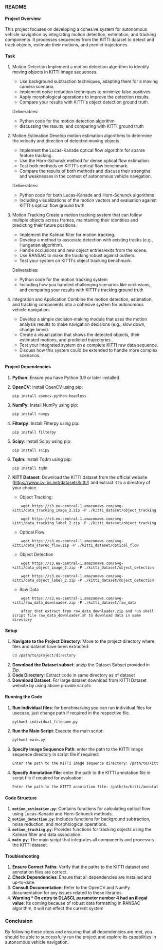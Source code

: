 ### README

#### Project Overview

This project focuses on developing a cohesive system for autonomous vehicle navigation by integrating motion detection, estimation, and tracking components. It processes sequences from the KITTI dataset to detect and track objects, estimate their motions, and predict trajectories.

#### Task
1. Motion Detection 
Implement a motion detection algorithm to identify moving objects in KITTI image sequences.
    * Use background subtraction techniques, adapting them for a moving camera scenario.
    * Implement noise reduction techniques to minimize false positives.
    * Apply morphological operations to improve the detection results.
    * Compare your results with KITTI's object detection ground truth.

    Deliverables:
    - Python code for the motion detection algorithm
    - discussing the results, and comparing with KITTI ground truth

2. Motion Estimation 
Develop motion estimation algorithms to determine the velocity and direction of detected moving objects.
    * Implement the Lucas-Kanade optical flow algorithm for sparse feature tracking.
    * Use the Horn-Schunck method for dense optical flow estimation.
    * Test both methods on KITTI's optical flow benchmark.
    * Compare the results of both methods and discuss their strengths and weaknesses in the context of autonomous vehicle navigation.

    Deliverables:
    - Python code for both Lucas-Kanade and Horn-Schunck algorithms
    - Including visualizations of the motion vectors and evaluation against KITTI's optical flow ground truth

3. Motion Tracking 
Create a motion tracking system that can follow multiple objects across frames, maintaining their identities and predicting their future positions.
    * Implement the Kalman filter for motion tracking.
    * Develop a method to associate detection with existing tracks (e.g., Hungarian algorithm).
    * Handle occlusions and new object entries/exits from the scene.
    * Use RANSAC to make the tracking robust against outliers.
    * Test your system on KITTI's object tracking benchmark.

    Deliverables:
    - Python code for the motion tracking system
    - Including how you handled challenging scenarios like occlusions, and comparing your results with KITTI's tracking ground truth

4. Integration and Application 
Combine the motion detection, estimation, and tracking components into a cohesive system for autonomous vehicle navigation.
    * Develop a simple decision-making module that uses the motion analysis results to make navigation decisions (e.g., slow down, change lanes).
    * Create a visualization that shows the detected objects, their estimated motions, and predicted trajectories.
    * Test your integrated system on a complete KITTI raw data sequence.
    * Discuss how this system could be extended to handle more complex scenarios.

#### Project Dependencies

1. **Python**: Ensure you have Python 3.9 or later installed.
2. **OpenCV**: Install OpenCV using pip:
   ```bash
   pip install opencv-python-headless
   ```
3. **NumPy**: Install NumPy using pip:
   ```bash
   pip install numpy
   ```
4. **Filterpy**: Install Filterpy using pip:
    ```
    pip install filterpy
    ```
5. **Scipy**: Install Scipy using pip:
    ```
    pip install scipy
    ```
6. **Tqdm**: Install Tqdm using pip:
    ```
    pip install tqdm
    ```
7. **KITT Dataset**: Download the KITTI dataset from the official website (https://www.cvlibs.net/datasets/kitti/) and extract it to a directory of your choice.


    * Object Tracking:
    ```
        wget https://s3.eu-central-1.amazonaws.com/avg-kitti/data_tracking_image_2.zip -P ./kitti_dataset/object_tracking

        wget https://s3.eu-central-1.amazonaws.com/avg-kitti/data_tracking_label_2.zip -P ./kitti_dataset/object_tracking
    ```
    * Optical Flow 
    ```
        wget https://s3.eu-central-1.amazonaws.com/avg-kitti/data_stereo_flow.zip -P ./kitti_dataset/optical_flow
    ```
    *  Object Detection
    ```
        wget https://s3.eu-central-1.amazonaws.com/avg-kitti/data_object_image_2.zip -P ./kitti_dataset/object_detection
        
        wget https://s3.eu-central-1.amazonaws.com/avg-kitti/data_object_label_2.zip -P ./kitti_dataset/object_detection
    ```
    * Raw Data
    ```
        wget https://s3.eu-central-1.amazonaws.com/avg-kitti/raw_data_downloader.zip -P ./kitti_dataset/raw_data

        after that extract from raw_data_downloader.zip and run shell script file raw_data_downloader.sh to download data in same directory
    ```

#### Setup

1. **Navigate to the Project Directory**: Move to the project directory where files and dataset have been extracted:
   ```bash
   cd /path/to/project/directory
   ```
2. **Download the Dataset subset**: unzip the Dataset Subset provided in Zip.
3. **Code Directory**: Extract code in same directory as of dataset 
4. **Download Dataset**: For large dataset download from KITTI Dataset website by using above provide scripts

#### Running the Code

1. **Run Individual files**: for benchmarking you can run individual files for usecase, just change path if required in the respective file.
    ```bash
   python3 individual_filename.py
   ```

2. **Run the Main Script**: Execute the main script:
   ```bash
   python3 main.py
   ```
3. **Specify Image Sequence Path**: enter the path to the KITTI image sequence directory in script file if required:
   ```bash
   Enter the path to the KITTI image sequence directory: /path/to/kitti/image/sequence
   ```
4. **Specify Annotation File**: enter the path to the KITTI annotation file in script file if required for evaluation:
   ```bash
   Enter the path to the KITTI annotation file: /path/to/kitti/annotation/file
   ```

#### Code Structure

1. **`motion_estimation.py`**: Contains functions for calculating optical flow using Lucas-Kanade and Horn-Schunck methods.
2. **`motion_detection.py`**: Includes functions for background subtraction, noise reduction, and morphological operations.
3. **`motion_tracking.py`**: Provides functions for tracking objects using the Kalman filter and data association.
4. **`main.py`**: The main script that integrates all components and processes the KITTI dataset.

#### Troubleshooting

1. **Ensure Correct Paths**: Verify that the paths to the KITTI dataset and annotation files are correct.
2. **Check Dependencies**: Ensure that all dependencies are installed and up-to-date.
3. **Consult Documentation**: Refer to the OpenCV and NumPy documentation for any issues related to these libraries.
4. **Warning * On entry to DLASCL parameter number  4 had an illegal value**: Its coming because of robust data formatting in RANSAC algorithm, it will not effect the current system


### Conclusion

By following these steps and ensuring that all dependencies are met, you should be able to successfully run the project and explore its capabilities in autonomous vehicle navigation.
